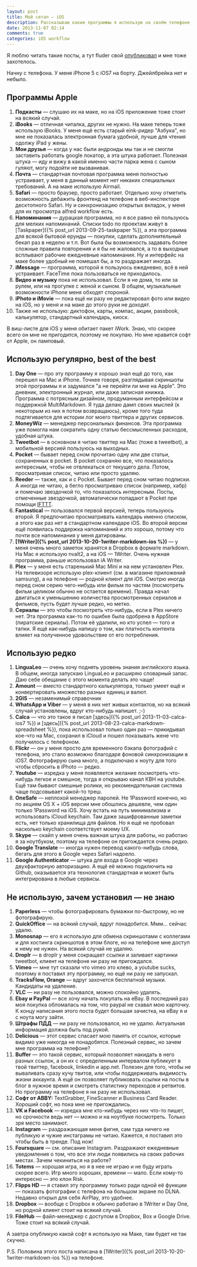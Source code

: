 ```yaml
---
layout: post
title: Мой сетап — iOS
description: Рассказываю какие программы я использую на своём телефоне
date: 2013-11-07 02:14
comments: true
categories: iOS workflow
---
```


Я люблю читать такие посты, а тут fluder свой [опубликовал](http://fluder.co/blog/2013/11/02/osx-setup-2013/) и мне тоже захотелось.

Начну с телефона. У меня iPhone 5 с iOS7 на борту. Джейлбрейка нет и небыло.
<!--more-->

## Программы Apple

1. **Подкасты** — слушаю их на маке, но на iOS приложение тоже стоит на всякий случай.
2. **iBooks** — отличная читалка, других не нужно. На маке теперь тоже использую iBooks. У меня ещё есть старый eink-ридер "Азбука", но мне не показалась электронная бумага удобной, лучше для чтения одолжу iPad у жены.
3. **Мои друзья** — когда у нас были андроиды мы так и не смогли заставить работать google локатор, а эта штука работает. Полезная штука — иду и вижу в какой именно части парка жена с сыном гуляют, могу подойти не вызванивая.
4. **Почта** — стандартная почтовая программа меня полностью устраивает, у меня в данный момент нет никаких специальных требований. А на маке использую Airmail.
5. **Safari** — просто браузер, просто работает. Отдельно хочу отметить возможность дебажить фронтенд на телефоне в веб-инспекторе десктопного Safari. Ну и синхронизацию открытых вкладок, у меня для их просмотра alfred workflow есть.
6. **Напоминания** — дурацкая программа, но я все равно ей пользуюсь для мелких напоминаний. Списки todo по проектам живут в [Taskpaper]({% post_url 2013-09-25-taskpaper %}), а эта программа для всякой бытовой ерунды — покупки, сделать дополнительный бекап раз в неделю и т.п. Вот была бы возможность задавать более сложные правила повторения и я бы не жаловался, а то в выходные всплывают рабочие ежедневные напоминания. Ну и интерфейс на маке более удобный не помешал бы, а то раздражает иногда.
7. **iMessage** — программа, которой я пользуюсь ежедневно, всё в ней устраивает. FaceTime пока пользоваться не приходилось.
8. **Видео и музыку** пока не использовал. Если я не дома, то или за рулем, или на прогулке с женой и сыном. В общем, музыкальные возможности iPhone меня обходят стороной.
9. **iPhoto и iMovie** — пока ещё ни разу не редактировал фото или видео на iOS, но у меня и на маке до этого руки не доходят.
10. Также не использую: диктофон, карты, компас, акции, passbook, калькулятор, стандартный календарь, киоск.

В виш-листе для iOS у меня обитает пакет iWork. Знаю, что скорее всего он мне не пригодится, поэтому не покупаю. Но мне нравится софт от Apple, он ламповый.

## Использую регулярно, best of the best

1. **Day One** — про эту программу я хорошо знал ещё до того, как перешел на Mac и iPhone. Точнее говоря, разглядывая скриншоты этой программы я и задумался "а не перейти ли мне на Apple". Это дневник, электронный журнал, или даже записная книжка. Программа с потрясным дизайном, продуманным интерфейсом и поддержкой MultiMarkdown. Я туда делаю дамп своих мыслей (к некоторым из них я потом возвращаюсь), кроме того туда подтягивается для истории лог моего твиттера и других сервисов.
2. **MoneyWiz** — менеджер персональных финансов. Эта программа уже помогла нам сократить одну статью бессмысленных расходов, удобная штука.
3. **Tweetbot** — в основном я читаю твиттер на Mac (тоже в tweetbot), а мобильной версией пользуюсь на выходных.
4. **Pocket** — бывает перед сном прочитаю одну или две статьи, сохраненных в pocket. В pocket сохраняю все, что показалось интересным, чтобы не отвлекаться от текущего дела. Потом, просматривая список, читаю или просто удаляю.
5. **Reeder** — также, как и с Pocket. Бывает перед сном читаю подписки. А иногда не читаю, а бегло просматриваю список (например, хабр) и помечаю звездочкой то, что показалось интересным. Посты, отмеченные звездочкой, автоматически попадают в Pocket при помощи [IFTTT](https://ifttt.com).
6. **Fantastical** — пользовался первой версией, теперь пользуюсь второй. Я предпочитаю просматривать календарь именно списком, а этого как раз нет в стандартном календаре iOS. Во второй версии ещё появилась поддержка напоминаний и это хорошо, потому что почти все напоминания у меня датированы.
7. **[1Writer]({% post_url 2013-10-20-1writer-markdown-ios %})** — у меня очень много заметок хранятся в Dropbox в формате markdown. На Mac я использую nvalt2, а на iOS — 1Writer. Очень нужная программа, раньше использовал iA Writer.
8. **Plex** — у меня есть старенький Mac Mini и на нем установлен Plex. На телевизоре использую plex-клиент (см. в магазине приложений samsung), а на телефоне — родной клиент для iOS. Смотрю иногда перед сном серию чего-нибудь или фильм по частям (посмотреть фильм целиком обычно не остается времени). Правда начал двигаться к уменьшению количества просмотренных сериалов и фильмов, пусть будет лучше редко, но метко.
9. **Сериалы** — это чтобы посмотреть что-нибудь, если в Plex ничего нет. Эта программа как-то по ошибке была одобрена в AppStore (пиратские сериалы). Потом её удалили, но кто успел — того и тапки. Я ещё как-нибудь напишу о том, как платность контента влияет на полученное удовольствие от его потребления.

## Использую редко

1. **LinguaLeo** — очень хочу поднять уровень знания английского языка. В общем, иногда запускаю LinguaLeo и расширяю словарный запас. Даю себе обещание с этого момента делать это чаще!
2. **Amount** — вместо стандартного калькулятора, только умеет ещё и конвертировать множество разных единиц и валют.
3. **2GIS** — незаменимый справочник
4. **WhatsApp и Viber** — у меня в них нет живых контактов, но на всякий случай установлены, вдруг кто-нибудь напишет. ;-)
5. **Calca** — что это такое я писал [здесь]({% post_url 2013-11-03-calca-ios7 %}) и [здесь]({% post_url 2013-08-23-calca-markdown-spreadsheet %}), пока использовал только один раз — прикидывал кое-что на Mac, сохранил в iCloud и пошел показывать жене что получилось с телефоном.
6. **Flickr** — он у меня просто для временного бэкапа фотографий с телефона, это стало возможно благодаря фоновой синхронизации в iOS7. Фотографирую сына много, а подключаю к ноуту для того чтобы сбросить в iPhoto — редко.
7. **Youtube** — изредка у меня появляется желание посмотреть что-нибудь легкое и смешное, тогда я открываю канал КВН на youtube. Ещё там бывают смешные ролики, но рекомендательная система чаще подсовывает какой-то треш.
8. **OneSafe** — неплохой менеджер паролей. Не 1Password конечно, но по акциям OS X + iOS версии мне обошлись дешевле, чем один только 1Password на iOS. Хочу встать на путь минимализма и использовать iCloud keychain. Там даже зашифрованные заметки есть, нет только хранилища для файлов. Но я ещё не пробовал насколько keychain соответствует моему UX.
9. **Skype** — скайп у меня очень важная штука для работы, но работаю я за ноутбуком, поэтому на телефоне он пригождается очень редко.
10. **Google Translate** — иногда нужен перевод какого-нибудь слова, бегать для этого в Google через Safari надоело.
11. **Google Authenticator** — штука для входа в Google через двухфакторную авторизацию. А ещё её можно подключить на Github, оказывается эта технология стандартная и может быть интегрирована в любые сервисы.

## Не использую, зачем установил — не знаю

1. **Paperless** — чтобы фотографировать бумажки по-быстрому, но не фотографирую.
2. **QuickOffice** — на всякий случай, вдруг понадобится. Ммм… сейчас удалю.
3. **Monosnap** — его я использую для обмена скриншотами с коллегами и для хостинга скриншотов в этом блоге, но на телефоне мне доступ к нему не нужен. На всякий случай не удаляю.
4. **Droplr** — в droplr у меня сокращает ссылки и заливает картинки tweetbot, клиент на телефоне ни разу не пригождался.
5. **Vimeo** — мне тут сказали что vimeo это клево, а youtube sucks, поэтому я поставил эту программу, но ещё ни разу не запускал.
6. **TracksFlow, Orange** — вдруг захочется бесплатной музыки. Кандидаты на удаление.
7. **VLC** — ни разу не пользовался, можно спокойно удалять.
8. **Ebay и PayPal** — все хочу начать покупать на eBay. В последний раз моя покупка обломалась на том, что paypal не схавал мою карточку. К концу написания этого поста будет большая зачистка, на eBay я и с ноута могу зайти.
9. **Штрафы ПДД** — ни разу не пользовался, но не удалю. Актуальная информация должна быть под рукой.
10. **Delicious** — этот сервис спасает мою память от ссылок, которые видимо уже никогда не понадобятся. Полезный сервис, но зачем мне программа на телефоне?
11. **Buffer** — это такой сервис, который позволяет накидать в него разных ссылок, а он их с определенным интервалом публикует в твой твиттер, facebook, linkedin и app.net. Полезен для того, чтобы не вываливать сразу кучу твитов, или чтобы поддерживать видимость жизни аккаунта. А ещё он позволяет публиковать ссылки на посты в блог в нужное время и смотреть статистику переходов и ретвитов. Но программу на телефоне я ни разу не использовал.
12. **Софт от ABBY:** TextGrabber, FineScanner и Business Card Reader. Хороший софт, но пока мне не пригождались.
13. **VK и Facebook** — изредка мне кто-нибудь через них что-то пишет, но срочности ведь нет — можно и на ноутбуке посмотреть. Только зря место занимают.
14. **Instagram** — раздражающая меня фигня, сам туда ничего не публикую и чужие инстаграмы не читаю. Кажется, я поставил это чтобы быть в тренде. Под нож!
15. **Foursquare** — см. описание Instagram. Раздражают ежедневные уведомления о том, что все эти люди появились на своих рабочих местах. Зачем чекиниться на работе?
16. **Totems** — хорошая игра, но я в нее не играю и не буду играть скорее всего. Игр много хороших, времени — мало. Если кому-то интересно — это клон Risk.
17. **Flipps HD** — я ставил эту программу только ради одной её функции — показать фотографии с телефона на большом экране по DLNA. Недавно открыл для себя AirPlay, это удобнее.
18. **Dropbox** — вообще с Dropbox я обычно работаю в 1Writer и Day One, но родной клиент стоит на всякий случай.
19. **FileHub** — файл-менеджер с доступом в Dropbox, Box и Google Drive. Тоже стоит на всякий случай.

А завтра опубликую какой софт я использую на Маке, там будет не так скучно.

P.S. Половина этого поста написана в [1Writer]({% post_url 2013-10-20-1writer-markdown-ios %}) на телефоне.